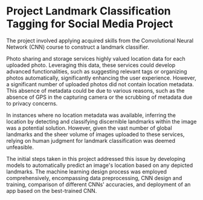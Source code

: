 # Project Landmark Classification Tagging for Social Media Project
The project involved applying acquired skills from the Convolutional Neural Network (CNN) course to construct a landmark classifier.

Photo sharing and storage services highly valued location data for each uploaded photo. Leveraging this data, these services could develop advanced functionalities, such as suggesting relevant tags or organizing photos automatically, significantly enhancing the user experience. However, a significant number of uploaded photos did not contain location metadata. This absence of metadata could be due to various reasons, such as the absence of GPS in the capturing camera or the scrubbing of metadata due to privacy concerns.

In instances where no location metadata was available, inferring the location by detecting and classifying discernible landmarks within the image was a potential solution. However, given the vast number of global landmarks and the sheer volume of images uploaded to these services, relying on human judgment for landmark classification was deemed unfeasible.

The initial steps taken in this project addressed this issue by developing models to automatically predict an image's location based on any depicted landmarks. The machine learning design process was employed comprehensively, encompassing data preprocessing, CNN design and training, comparison of different CNNs' accuracies, and deployment of an app based on the best-trained CNN.
